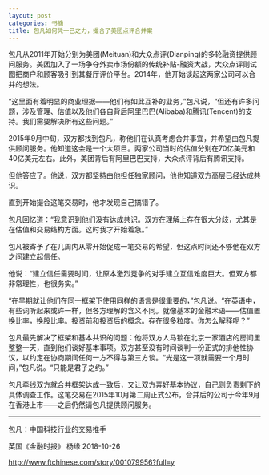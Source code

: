 ```yaml
---
layout: post
categories: 书摘
title: 包凡如何凭一己之力，撮合了美团点评合并案
---
```


包凡从2011年开始分别为美团(Meituan)和大众点评(Dianping)的多轮融资提供顾问服务。美团加入了一场争夺外卖市场份额的传统补贴-融资大战，大众点评则试图把商户和顾客吸引到其餐厅评价平台。2014年，他开始谈起这两家公司可以合并的想法。

“这里面有着明显的商业理据——他们有如此互补的业务，”包凡说，“但还有许多问题，涉及管理、估值以及他们各自背后阿里巴巴(Alibaba)和腾讯(Tencent)的支持。我们需要解决所有这些问题。”

2015年9月中旬，双方都找到包凡，称他们在认真考虑合并事宜，并希望由包凡提供顾问服务。他知道这会是一个大项目。两家公司当时的估值分别在70亿美元和40亿美元左右。此外，美团背后有阿里巴巴支持，大众点评背后有腾讯支持。

但他答应了。他说，双方都坚持由他担任独家顾问，他也知道双方高层已经达成共识。

直到开始撮合这笔交易时，他才发现自己搞错了。

包凡回忆道：“我意识到他们没有达成共识。双方在理解上存在很大分歧，尤其是在估值和交易结构方面。这时我才开始着急。”

包凡被寄予了在几周内从零开始促成一笔交易的希望，但这点时间还不够他在双方之间建立起信任。

他说：“建立信任需要时间，让原本激烈竞争的对手建立互信难度巨大。但双方都非常理性，也很务实。”

“在早期就让他们在同一框架下使用同样的语言是很重要的，”包凡说。“在英语中，有些词听起来或许一样，但各方理解的含义不同。就像基本的金融术语——估值置换比率，换股比率。投资前和投资后的概念。存在很多粒度。你怎么解释呢？”

包凡最先解决了框架和基本共识的问题：他将双方人马锁在北京一家酒店的房间里整整一天，直到他们谈好基本事项。双方甚至没有时间谈判一份正式的排他性协议，以约定在协商期间任何一方不得与第三方谈。“光是这一项就需要一个月时间，”包凡说。“只能是君子之约。”

包凡牵线双方就合并框架达成一致后，又让双方弄好基本协议，自己则负责剩下的具体调查工作。这笔交易在2015年10月第二周正式公布，合并后的公司于今年9月在香港上市——之后仍然请包凡提供顾问服务。

---

包凡：中国科技行业的交易推手

英国《金融时报》 杨缘 2018-10-26

http://www.ftchinese.com/story/001079956?full=y